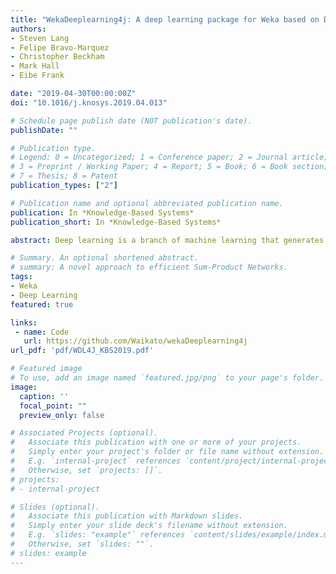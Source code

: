 ```yaml
---
title: "WekaDeeplearning4j: A deep learning package for Weka based on Deeplearning4j"
authors:
- Steven Lang 
- Felipe Bravo-Marquez 
- Christopher Beckham 
- Mark Hall 
- Eibe Frank 

date: "2019-04-30T00:00:00Z"
doi: "10.1016/j.knosys.2019.04.013"

# Schedule page publish date (NOT publication's date).
publishDate: ""

# Publication type.
# Legend: 0 = Uncategorized; 1 = Conference paper; 2 = Journal article;
# 3 = Preprint / Working Paper; 4 = Report; 5 = Book; 6 = Book section;
# 7 = Thesis; 8 = Patent
publication_types: ["2"]

# Publication name and optional abbreviated publication name.
publication: In *Knowledge-Based Systems*
publication_short: In *Knowledge-Based Systems*

abstract: Deep learning is a branch of machine learning that generates multi-layered representations of data, commonly using artificial neural networks, and has improved the state-of-the-art in various machine learning tasks (e.g., image classification, object detection, speech recognition, and document classification).  However, most popular deep learning frameworks such as TensorFlow and PyTorch require users to write code to apply deep learning.  We present WekaDeeplearning4j,  a  Weka  package  that  makes  deep  learning  accessible through a graphical user interface (GUI). The package uses Deeplearning4j as  its  backend,  provides  GPU  support,  and  enables  GUI-based  training  of deep neural networks such as convolutional and recurrent neural networks. It also provides pre-processing functionality for image and text data.

# Summary. An optional shortened abstract.
# summary: A novel approach to efficient Sum-Product Networks.
tags:
- Weka
- Deep Learning
featured: true

links:
 - name: Code
   url: https://github.com/Waikato/wekaDeeplearning4j
url_pdf: 'pdf/WDL4J_KBS2019.pdf'

# Featured image
# To use, add an image named `featured.jpg/png` to your page's folder. 
image:
  caption: ''
  focal_point: ""
  preview_only: false

# Associated Projects (optional).
#   Associate this publication with one or more of your projects.
#   Simply enter your project's folder or file name without extension.
#   E.g. `internal-project` references `content/project/internal-project/index.md`.
#   Otherwise, set `projects: []`.
# projects:
# - internal-project

# Slides (optional).
#   Associate this publication with Markdown slides.
#   Simply enter your slide deck's filename without extension.
#   E.g. `slides: "example"` references `content/slides/example/index.md`.
#   Otherwise, set `slides: ""`.
# slides: example
---
```


<!-- {{% callout note %}} -->
<!-- Click the *Cite* button above to demo the feature to enable visitors to import publication metadata into their reference management software. -->
<!-- {{% /callout %}} -->

<!-- {{% callout note %}} -->
<!-- Create your slides in Markdown - click the *Slides* button to check out the example. -->
<!-- {{% /callout %}} -->

<!-- Supplementary notes can be added here, including [code, math, and images](https://wowchemy.com/docs/writing-markdown-latex/). -->
